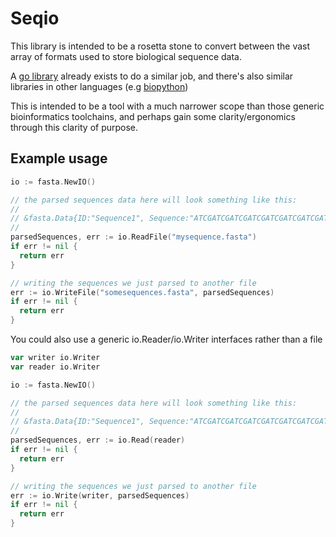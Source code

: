 # Seqio

This library is intended to be a rosetta stone to convert between the vast array of formats used to store biological
sequence data.

A [go library](https://pkg.go.dev/github.com/biogo/biogo/io/seqio) already exists to do a similar job, and there's also
similar libraries in other languages (e.g [biopython](https://biopython.org/wiki/SeqIO))

This is intended to be a tool with a much narrower scope than those generic bioinformatics toolchains, and perhaps gain
some clarity/ergonomics through this clarity of purpose.

## Example usage

```go
io := fasta.NewIO()

// the parsed sequences data here will look something like this:
//
// &fasta.Data{ID:"Sequence1", Sequence:"ATCGATCGATCGATCGATCGATCGATCGATCG"},
//
parsedSequences, err := io.ReadFile("mysequence.fasta")
if err != nil {
  return err
}

// writing the sequences we just parsed to another file
err := io.WriteFile("somesequences.fasta", parsedSequences)
if err != nil {
  return err
}
```

You could also use a generic io.Reader/io.Writer interfaces rather than a file

```go
var writer io.Writer
var reader io.Writer

io := fasta.NewIO()

// the parsed sequences data here will look something like this:
//
// &fasta.Data{ID:"Sequence1", Sequence:"ATCGATCGATCGATCGATCGATCGATCGATCG"},
//
parsedSequences, err := io.Read(reader)
if err != nil {
  return err
}

// writing the sequences we just parsed to another file
err := io.Write(writer, parsedSequences)
if err != nil {
  return err
}
```
